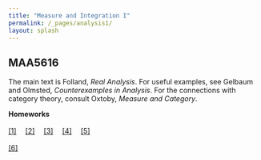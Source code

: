 ```yaml
---
title: "Measure and Integration I"
permalink: /_pages/analysis1/
layout: splash
---
```

<style type="text/css">
figcaption {
    text-align: center;
}

p{
    text-indent: 0;
}
</style>

MAA5616
----

The main text is Folland, *Real Analysis*. For useful examples, see Gelbaum and Olmsted, *Counterexamples in Analysis*. For the connections with category theory, consult Oxtoby, *Measure and Category*.

<b>Homeworks</b><br>
<br>
[[1]]({{"/assets/pdf/hw1.pdf"}})&emsp;
[[2]]({{"/assets/pdf/hw2.pdf"}})&emsp;
[[3]]({{"/assets/pdf/hw3.pdf"}})&emsp;
[[4]]({{"/assets/pdf/hw4.pdf"}})&emsp;
[[5]]({{"/assets/pdf/hw5.pdf"}})<br>
<br>
[[6]]({{"/assets/pdf/hw6.pdf"}})&emsp;
